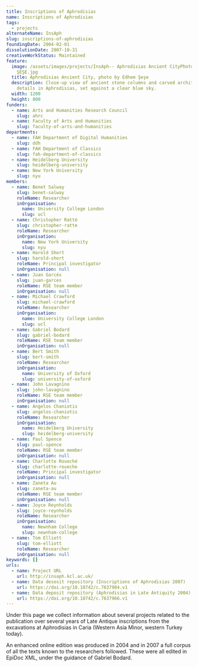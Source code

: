 ```yaml
---
title: Inscriptions of Aphrodisias
name: Inscriptions of Aphrodisias
tags:
  - projects
alternateName: InsAph
slug: inscriptions-of-aphrodisias
foundingDate: 2004-02-01
dissolutionDate: 2007-10-31
creativeWorkStatus: Maintained
feature:
  image: /assets/images/projects/InsAph-- Aphrodisias Ancient CityPhoto by Edhem
    ŞEŞE.jpg
  title: Aphrodisias Ancient City, photo by Edhem Şeşe
  description: Close-up view of ancient stone columns and carved architectural
    details in Aphrodisias, set against a clear blue sky.
  width: 1200
  height: 800
funders:
  - name: Arts and Humanities Research Council
    slug: ahrc
  - name: Faculty of Arts and Humanities
    slug: faculty-of-arts-and-humanities
departments:
  - name: FAH Department of Digital Humanities
    slug: ddh
  - name: FAH Department of Classics
    slug: fah-department-of-classics
  - name: Heidelberg University
    slug: heidelberg-university
  - name: New York University
    slug: nyu
members:
  - name: Benet Salway
    slug: benet-salway
    roleName: Researcher
    inOrganisation:
      name: University College London
      slug: ucl
  - name: Christopher Ratté
    slug: christopher-ratte
    roleName: Researcher
    inOrganisation:
      name: New York University
      slug: nyu
  - name: Harold Short
    slug: harold-short
    roleName: Principal investigator
    inOrganisation: null
  - name: Juan Garcés
    slug: juan-garces
    roleName: RSE team member
    inOrganisation: null
  - name: Michael Crawford
    slug: michael-crawford
    roleName: Researcher
    inOrganisation:
      name: University College London
      slug: ucl
  - name: Gabriel Bodard
    slug: gabriel-bodard
    roleName: RSE team member
    inOrganisation: null
  - name: Bert Smith
    slug: bert-smith
    roleName: Researcher
    inOrganisation:
      name: University of Oxford
      slug: university-of-oxford
  - name: John Lavagnino
    slug: john-lavagnino
    roleName: RSE team member
    inOrganisation: null
  - name: Angelos Chaniotis
    slug: angelos-chaniotis
    roleName: Researcher
    inOrganisation:
      name: Heidelberg University
      slug: heidelberg-university
  - name: Paul Spence
    slug: paul-spence
    roleName: RSE team member
    inOrganisation: null
  - name: Charlotte Roueché
    slug: charlotte-roueche
    roleName: Principal investigator
    inOrganisation: null
  - name: Zaneta Au
    slug: zaneta-au
    roleName: RSE team member
    inOrganisation: null
  - name: Joyce Reynholds
    slug: joyce-reynholds
    roleName: Researcher
    inOrganisation:
      name: Newnham College
      slug: newnham-college
  - name: Tom Elliott
    slug: tom-elliott
    roleName: Researcher
    inOrganisation: null
keywords: []
urls:
  - name: Project URL
    url: http://insaph.kcl.ac.uk/
  - name: Data desosit repository (Inscriptions of Aphrodisias 2007)
    url: https://doi.org/10.18742/c.7637984.v1
  - name: Data deposit repository (Aphrodisias in Late Antiquity 2004)
    url: https://doi.org/10.18742/c.7637966.v1
---
```


Under this page we collect information about several projects related to the publication over several years of Late Antique inscriptions from the excavations at Aphrodisias in Caria (Western Asia Minor, western Turkey today).

An enhanced online edition was produced in 2004 and in 2007 a full corpus of all the texts known to the researchers followed. These were all edited in EpiDoc XML, under the guidance of Gabriel Bodard.
